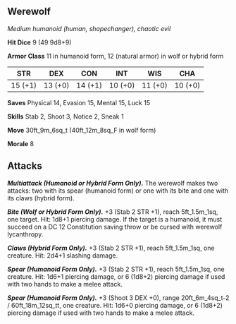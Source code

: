 ## Werewolf

*Medium humanoid (human, shapechanger), chaotic evil*

**Hit Dice** 9 (49 9d8+9)

**Armor Class** 11 in humanoid form, 12 (natural armor) in wolf or hybrid form

| STR     | DEX     | CON     | INT     | WIS     | CHA     |
|---------|---------|---------|---------|---------|---------|
| 15 (+1) | 13 (+0) | 14 (+1) | 10 (+0) | 11 (+0) | 10 (+0) |

**Saves** Physical 14, Evasion 15, Mental 15, Luck 15

**Skills** Stab 2, Shoot 3, Notice 2, Sneak 1

**Move** 30ft\_9m\_6sq\_t (40ft\_12m\_8sq\_F in wolf form)

**Morale** 8

## Attacks

***Multiattack (Humanoid or Hybrid Form Only).*** The werewolf makes two attacks: two with its spear (humanoid form) or one with its bite and one with its claws (hybrid form).

***Bite (Wolf or Hybrid Form Only).*** +3 (Stab 2 STR +1), reach 5ft\_1.5m\_1sq, one target. Hit: 1d8+1 piercing damage. If the target is a humanoid, it must succeed on a DC 12 Constitution saving throw or be cursed with werewolf lycanthropy.

***Claws (Hybrid Form Only).*** +3 (Stab 2 STR +1), reach 5ft\_1.5m\_1sq, one creature. Hit: 2d4+1 slashing damage.

***Spear (Humanoid Form Only).*** +3 (Stab 2 STR +1), reach 5ft\_1.5m\_1sq, one creature. Hit: 1d6+1 piercing damage, or 6 (1d8+2) piercing damage if used with two hands to make a melee attack.

***Spear (Humanoid Form Only).*** +3 (Shoot 3 DEX +0), range 20ft\_6m\_4sq\_t-2 / 60ft\_18m\_12sq\_tt, one creature. Hit: 1d6+0 piercing damage, or 6 (1d8+2) piercing damage if used with two hands to make a melee attack.

